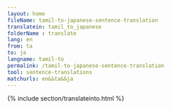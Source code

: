 ```yaml
---
layout: home
fileName: tamil-to-japanese-sentence-translation
translatein: tamil_to_japanese
folderName : translate
lang: en
from: ta
to: ja
langname: tamil-to
permalink: /tamil-to-japanese-sentence-translation
tool: sentence-translations
matchurls: en&&ta&&ja
---
```

{% include section/translateinto.html %}
